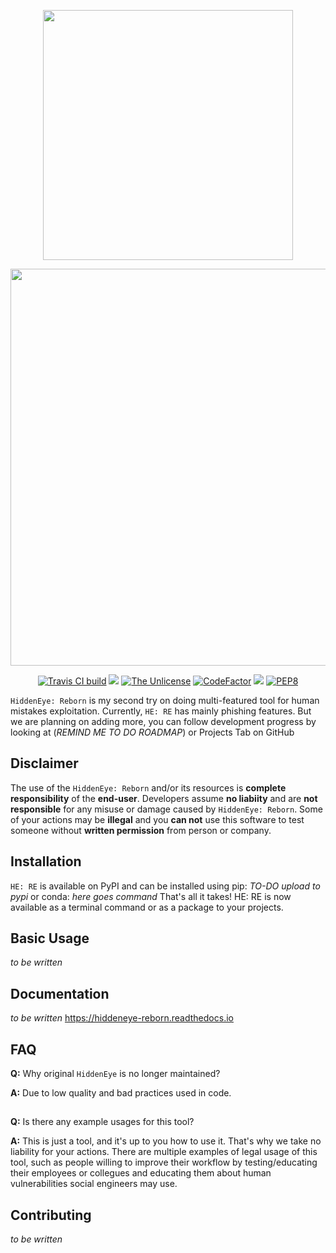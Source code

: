 <p align="center">
    <img src="https://github.com/Open-Security-Group-OSG/HiddenEyeReborn/raw/master/art/HiddenEyeLogo.svg" width="400">
</p>

<p align="center">
    <img src="https://github.com/Open-Security-Group-OSG/HiddenEyeReborn/raw/master/art/HE:RE_text.svg" width="635">
</p>
<p align="center">
    <a href="https://travis-ci.com/github/Open-Security-Group-OSG/HiddenEyeReborn"><img title="Travis CI build" src="https://travis-ci.com/Open-Security-Group-OSG/HiddenEyeReborn.svg?branch=master"></a>
    <a href="https://codecov.io/gh/Open-Security-Group-OSG/HiddenEyeReborn"><img src="https://codecov.io/gh/Open-Security-Group-OSG/HiddenEyeReborn/branch/master/graph/badge.svg" /></a>
    <a href="https://unlicense.org"><img title="The Unlicense" src="https://img.shields.io/badge/license-Unlicense-black.svg"></a>
    <a href="https://www.codefactor.io/repository/github/open-security-group-osg/hiddeneyereborn"><img src="https://www.codefactor.io/repository/github/open-security-group-osg/hiddeneyereborn/badge" alt="CodeFactor" /></a>
    <a href="https://www.codacy.com/gh/Open-Security-Group-OSG/HiddenEyeReborn/dashboard?utm_source=github.com&amp;utm_medium=referral&amp;utm_content=Open-Security-Group-OSG/HiddenEyeReborn&amp;utm_campaign=Badge_Grade"><img src="https://app.codacy.com/project/badge/Grade/372e5b4c61764b8f87580cd57eec92b9"/></a>
    <a href="https://www.python.org/dev/peps/pep-0008/"><img title="PEP8" src="https://img.shields.io/badge/code%20style-pep8-blue.svg"></a>
</p>

`HiddenEye: Reborn` is my second try on doing multi-featured tool for human mistakes exploitation. 
Currently, `HE: RE` has mainly phishing features. But we are planning on adding more, you can follow development progress by looking at (*REMIND ME TO DO ROADMAP*) or Projects Tab on GitHub

## Disclaimer
The use of the `HiddenEye: Reborn` and/or its resources is **complete responsibility** of the **end-user**.
Developers assume **no liabiity** and are **not responsible** for any misuse or damage caused by `HiddenEye: Reborn`. 
Some of your actions may be **illegal** and you **can not** use this software to test someone without **written permission** from person or company.

## Installation
`HE: RE` is available on PyPI and can be installed using pip:
*TO-DO upload to pypi*
or conda:
*here goes command*
That's all it takes! HE: RE is now available as a terminal command or as a package to your projects.

## Basic Usage
*to be written*

## Documentation
*to be written*
https://hiddeneye-reborn.readthedocs.io

## FAQ
**Q:** Why original `HiddenEye` is no longer maintained?

**A:** Due to low quality and bad practices used in code.
##

**Q:** Is there any example usages for this tool?

**A:** This is just a tool, and it's up to you how to use it. That's why we take no liability for your actions. 
There are multiple examples of legal usage of this tool, such as people willing to improve their workflow by testing/educating their employees or collegues and educating them about human vulnerabilities social engineers may use.
##

## Contributing
*to be written*

